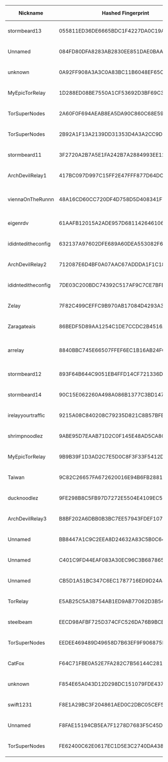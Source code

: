 | Nickname |  Hashed Fingerprint	| Or Addresses | Contact | Running | Flags | Last Seen | First Seen | Last Restarted | Advertised Bandwidth | Platform | Version | Version Status | Recommended Version | Verified hostnames | Exit policy |
|---|---|---|---|---|---|---|---|---|---|---|---|---|---|---|---|
|stormbeard13 | 055811ED36DE6665BDC1F4227DA0C19AB968C3D6 | ["97.126.163.122:13888"] | tor@allen.gg | true | Running, V2Dir, Valid | 2025-08-01 19:00:00 | 2025-08-01 19:00:00 | 2025-08-01 17:51:59 | 0 | Tor 0.4.8.14 on Linux | 0.4.8.14 | recommended | true | N/A | ["reject *:*"]|
|Unnamed | 084FD80DFA8283AB2830EE851DAE0BAA310A67D2 | ["97.75.245.199:9001"] | N/A | false | Running, V2Dir, Valid | 2025-08-01 17:00:00 | 2025-08-01 01:00:00 | 2025-08-01 00:19:32 | 0 | Tor 0.4.8.16 on Linux | 0.4.8.16 | recommended | true | N/A | ["reject *:*"]|
|unknown | 0A92FF908A3A3C0A83BC11B6048EF65CCBB43A09 | ["110.14.164.71:9001"] | root@localhost | false | Running, V2Dir, Valid | 2025-08-01 18:00:00 | 2025-08-01 15:00:00 | 2025-08-01 14:24:53 | 0 | Tor 0.4.8.14 on Linux | 0.4.8.14 | recommended | true | N/A | ["reject *:*"]|
|MyEpicTorRelay | 1D288ED08BE7550A1CF53692D3BF69C32A8CECE5 | ["84.68.106.150:9001"] | admin@myepicserver.net | true | Running, V2Dir, Valid | 2025-08-01 19:00:00 | 2025-08-01 13:00:00 | 2025-08-01 10:53:55 | 0 | Tor 0.4.8.10 on Linux | 0.4.8.10 | recommended | true | N/A | ["reject *:*"]|
|TorSuperNodes | 2A60F0F694AEAB8EA5DA90C860C68E59E43ACD2B | ["45.56.124.127:9001","[2600:3c00::2000:9ff:fea8:3a21]:9050"] | torsupernodes@protonmail.com | true | Running, V2Dir, Valid | 2025-08-01 19:00:00 | 2025-08-01 11:00:00 | 2025-08-01 09:58:30 | 0 | Tor 0.4.8.17 on Linux | 0.4.8.17 | recommended | true | ["45-56-124-127.ip.linodeusercontent.com"] | ["reject *:*"]|
|TorSuperNodes | 2B92A1F13A2139DD31353D4A3A2CC9D693451307 | ["172.232.30.157:9001","[2600:3c06::2000:e9ff:feec:d812]:9050"] | torsupernodes@protonmail.com | true | Running, V2Dir, Valid | 2025-08-01 19:00:00 | 2025-08-01 10:00:00 | 2025-08-01 09:45:07 | 0 | Tor 0.4.8.17 on Linux | 0.4.8.17 | recommended | true | ["172-232-30-157.ip.linodeusercontent.com"] | ["reject *:*"]|
|stormbeard11 | 3F2720A2B7A5E1FA242B7A2884993EE121E03972 | ["97.126.163.122:11888"] | tor@allen.gg | true | Running, V2Dir, Valid | 2025-08-01 19:00:00 | 2025-08-01 19:00:00 | 2025-08-01 17:52:03 | 0 | Tor 0.4.8.14 on Linux | 0.4.8.14 | recommended | true | N/A | ["reject *:*"]|
|ArchDevilRelay1 | 417BC097D997C15FF2E47FFF877D64DCB2D3E016 | ["45.83.22.150:4140"] | notHave@example.com | true | Running, V2Dir, Valid | 2025-08-01 19:00:00 | 2025-08-01 11:00:00 | 2025-08-01 10:10:44 | 0 | Tor 0.4.8.17 on Linux | 0.4.8.17 | recommended | true | N/A | ["reject *:*"]|
|viennaOnTheRunnn | 48A16CD60CC720DF4D758D5D408341F7F8A366DA | ["81.169.186.16:29003","[2a01:238:429c:9600:40e6:e961:9cf7:31d1]:29003"] | Mi Gibtsdonet <nobody AT example dot com> | true | Fast, Running, V2Dir, Valid | 2025-08-01 19:00:00 | 2025-08-01 03:00:00 | 2025-08-01 02:31:06 | 17055744 | Tor 0.4.8.12 on Linux | 0.4.8.12 | recommended | true | ["h2920043.stratoserver.net"] | ["reject *:*"]|
|eigenrdv | 61AAFB12015A2ADE957D681142646106E44BB2AD | ["185.216.68.82:9001"] | N/A | true | Running, V2Dir, Valid | 2025-08-01 19:00:00 | 2025-08-01 02:00:00 | 2025-08-01 01:07:21 | 0 | Tor 0.4.8.10 on Linux | 0.4.8.10 | recommended | true | N/A | ["reject *:*"]|
|ididnteditheconfig | 632137A97602DFE689A60DEA553082F6394249B0 | ["171.22.172.65:443"] | Random Person nobody@tor.org | false | Running, V2Dir, Valid | 2025-08-01 00:00:00 | 2025-08-01 00:00:00 | 2025-07-31 23:42:29 | 0 | Tor 0.4.8.14 on Linux | 0.4.8.14 | recommended | true | N/A | ["reject *:*"]|
|ArchDevilRelay2 | 712087E6D4BF0A07AAC67ADDDA1F1C18EAE51C7E | ["103.35.188.129:4140"] | notHave@example.com | true | Running, V2Dir, Valid | 2025-08-01 19:00:00 | 2025-08-01 11:00:00 | 2025-08-01 10:12:18 | 0 | Tor 0.4.8.17 on Linux | 0.4.8.17 | recommended | true | N/A | ["reject *:*"]|
|ididnteditheconfig | 7DE03C200BDC74392C517AF9C7CE7BFE0504FF10 | ["77.246.111.56:9000"] | Random Person <nobody AT example dot com> | true | Running, V2Dir, Valid | 2025-08-01 19:00:00 | 2025-08-01 10:00:00 | 2025-08-01 07:52:04 | 0 | Tor 0.4.8.17 on Linux | 0.4.8.17 | recommended | true | ["box.balzovskiy.ru"] | ["reject *:*"]|
|Zelay | 7F82C499CEFFC9B970AB17084D4293A31C9CFFAF | ["81.187.192.71:443","[2001:8b0:bb47::71]:443"] | hello@world.com | true | Running, V2Dir, Valid | 2025-08-01 19:00:00 | 2025-08-01 01:00:00 | 2025-08-01 00:06:51 | 0 | Tor 0.4.8.17 on Linux | 0.4.8.17 | recommended | true | N/A | ["reject *:*"]|
|Zaragateais | 86BEDF5D89AA1254C1DE7CCDC2B4516A9C4BF699 | ["84.249.202.58:9001"] | zaragateais@proton.me | true | Running, V2Dir, Valid | 2025-08-01 19:00:00 | 2025-08-01 04:00:00 | 2025-08-01 15:16:28 | 0 | Tor 0.4.8.10 on Linux | 0.4.8.10 | recommended | true | ["dsl-lprbng12-54f9ca-58.dhcp.inet.fi"] | ["reject *:*"]|
|arrelay | 8840BBC745E66507FFEF6EC1B16AB24FC5ADE36E | ["180.181.201.162:9001"] | N/A | true | Fast, Running, V2Dir, Valid | 2025-08-01 19:00:00 | 2025-08-01 06:00:00 | 2025-08-01 04:59:56 | 671812 | Tor 0.4.8.17 on Linux | 0.4.8.17 | recommended | true | N/A | ["reject *:*"]|
|stormbeard12 | 893F64B644C9051EB4FFD14CF721336DDAAD4A0A | ["97.126.163.122:12888"] | tor@allen.gg | true | Running, V2Dir, Valid | 2025-08-01 19:00:00 | 2025-08-01 19:00:00 | 2025-08-01 17:52:02 | 0 | Tor 0.4.8.14 on Linux | 0.4.8.14 | recommended | true | N/A | ["reject *:*"]|
|stormbeard14 | 90C15E062260A498A086B1377C3BD147A5F448E2 | ["97.126.163.122:14888"] | tor@allen.gg | true | Running, V2Dir, Valid | 2025-08-01 19:00:00 | 2025-08-01 19:00:00 | 2025-08-01 17:52:02 | 0 | Tor 0.4.8.14 on Linux | 0.4.8.14 | recommended | true | N/A | ["reject *:*"]|
|irelayyourtraffic | 9215A08C840208C79235D821C8B57BFB33245945 | ["38.45.67.186:9001"] | ali@ireadyouremails.com | true | Running, V2Dir, Valid | 2025-08-01 19:00:00 | 2025-08-01 07:00:00 | 2025-08-01 06:17:38 | 0 | Tor 0.4.8.17 on Linux | 0.4.8.17 | recommended | true | N/A | ["reject *:*"]|
|shrimpnoodlez | 9ABE95D7EAAB71D2C0F145E48AD5CA8C62C88361 | ["45.90.98.17:443"] | abuse@datalix.eu | true | Running, Valid | 2025-08-01 19:00:00 | 2025-08-01 18:00:00 | 2025-08-01 18:07:14 | 0 | Tor 0.4.8.17 on Linux | 0.4.8.17 | recommended | true | N/A | ["reject *:*"]|
|MyEpicTorRelay | 9B9B39F1D3AD2C7E5D0C8F3F33F5412DDB3B7D2C | ["84.68.106.150:9001"] | admin@myepicserver.net | false | Running, V2Dir, Valid | 2025-08-01 11:00:00 | 2025-08-01 11:00:00 | 2025-08-01 10:49:39 | 0 | Tor 0.4.8.10 on Linux | 0.4.8.10 | recommended | true | N/A | ["reject *:*"]|
|Taiwan | 9C82C26657FA672620016E94B6FB288103653165 | ["146.59.153.47:9001","[2001:41d0:304:200::7e64]:9001"] | your_email@example.com | true | Running, V2Dir, Valid | 2025-08-01 19:00:00 | 2025-08-01 14:00:00 | 2025-08-01 15:24:41 | 0 | Tor 0.4.8.10 on Linux | 0.4.8.10 | recommended | true | ["vps-08217002.vps.ovh.net"] | ["reject *:*"]|
|ducknoodlez | 9FE298B8C5FB97D7272E5504E4109EC506292998 | ["194.15.36.92:443"] | abuse@datalix.eu | true | Running, Valid | 2025-08-01 19:00:00 | 2025-08-01 18:00:00 | 2025-08-01 18:46:26 | 0 | Tor 0.4.8.17 on Linux | 0.4.8.17 | recommended | true | N/A | ["reject *:*"]|
|ArchDevilRelay3 | B8BF202A6DBB0B3BC7EE57943FDEF107F310A956 | ["45.12.145.95:4140"] | notHave@example.com | true | Running, V2Dir, Valid | 2025-08-01 19:00:00 | 2025-08-01 14:00:00 | 2025-08-01 13:31:01 | 0 | Tor 0.4.8.17 on Linux | 0.4.8.17 | recommended | true | N/A | ["reject *:*"]|
|Unnamed | BB8447A1C9C2EEA8D24632A83C5B0C6442F8DDD9 | ["88.218.206.133:21440","[2a09:b280:fe00:34:12aa:9132:dc9e:ea0c]:21440"] | N/A | false | Running, V2Dir, Valid | 2025-08-01 15:00:00 | 2025-08-01 15:00:00 | 2025-08-01 14:09:37 | 0 | Tor 0.4.8.17 on Linux | 0.4.8.17 | recommended | true | ["88.218.206.133.hosted-by.skhron.com.ua"] | ["reject *:*"]|
|Unnamed | C401C9FD44EAF083A30EC96C3B687865E27106FD | ["51.38.62.199:9001"] | N/A | true | Running, V2Dir, Valid | 2025-08-01 19:00:00 | 2025-08-01 15:00:00 | 2025-08-01 14:39:45 | 0 | Tor 0.4.8.4 on Linux | 0.4.8.4 | recommended | true | ["ns3142338.ip-51-38-62.eu"] | ["reject *:*"]|
|Unnamed | CB5D1A51BC347C6EC1787716ED9D24A8517AD73A | ["51.15.160.18:9001"] | N/A | true | Running, V2Dir, Valid | 2025-08-01 19:00:00 | 2025-08-01 09:00:00 | 2025-08-01 08:43:25 | 0 | Tor 0.4.8.4 on Linux | 0.4.8.4 | recommended | true | ["51-15-160-18.rev.poneytelecom.eu"] | ["reject *:*"]|
|TorRelay | E5AB25C5A3B754AB1ED9AB77062D3B5494ED0BA3 | ["141.147.0.177:9001"] | rdg7cy8syhdqv4@gmail.com | true | Running, V2Dir, Valid | 2025-08-01 19:00:00 | 2025-08-01 06:00:00 | 2025-08-01 05:46:22 | 0 | Tor 0.4.8.17 on Linux | 0.4.8.17 | recommended | true | N/A | ["reject *:*"]|
|steelbeam | EECD98AFBF725D374CFC526DA76B9BCB6D987378 | ["94.246.243.151:9001"] | steelbeamrelay@proton.me | true | Running, V2Dir, Valid | 2025-08-01 19:00:00 | 2025-08-01 17:00:00 | 2025-08-01 16:03:23 | 0 | Tor 0.4.8.17 on Linux | 0.4.8.17 | recommended | true | ["94-246-243-151.ip.elisa.ee"] | ["reject *:*"]|
|TorSuperNodes | EEDEE469489D49658D7B63EF9F906875FF115D4F | ["172.104.57.51:9001","[2400:8901::2000:abff:fe2d:ba3e]:9050"] | torsupernodes@protonmail.com | true | Running, V2Dir, Valid | 2025-08-01 19:00:00 | 2025-08-01 01:00:00 | 2025-08-01 08:56:18 | 0 | Tor 0.4.8.17 on Linux | 0.4.8.17 | recommended | true | ["172-104-57-51.ip.linodeusercontent.com"] | ["reject *:*"]|
|CatFox | F64C71FBE0A52E7FA282C7B56144C281E90D0E07 | ["94.131.104.135:9001"] | CatFoxLV@protonmail.com | true | Running, Valid | 2025-08-01 19:00:00 | 2025-08-01 03:00:00 | 2025-08-01 02:14:36 | 0 | Tor 0.4.8.17 on Linux | 0.4.8.17 | recommended | true | N/A | ["reject *:*"]|
|unknown | F854E65A043D12D298DC151079FDE437398F7C64 | ["110.14.164.71:9001"] | root@localhost | true | Running, V2Dir, Valid | 2025-08-01 19:00:00 | 2025-08-01 19:00:00 | 2025-08-01 17:56:32 | 0 | Tor 0.4.8.14 on Linux | 0.4.8.14 | recommended | true | N/A | ["reject *:*"]|
|swift1231 | F8E1A29BC3F204861AED0C2DBC05CEF5E0B96CF8 | ["171.22.172.65:443"] | Random Person nobody@tor.org | true | Running, V2Dir, Valid | 2025-08-01 19:00:00 | 2025-08-01 01:00:00 | 2025-08-01 12:40:15 | 0 | Tor 0.4.8.14 on Linux | 0.4.8.14 | recommended | true | N/A | ["reject *:*"]|
|Unnamed | F8FAE15194CB5EA7F1278D7683F5C45DD5101BB2 | ["90.110.97.68:443"] | N/A | true | Running, V2Dir, Valid | 2025-08-01 19:00:00 | 2025-08-01 17:00:00 | 2025-08-01 16:00:02 | 0 | Tor 0.4.8.14 on Linux | 0.4.8.14 | recommended | true | ["lfbn-lil-1-1534-68.w90-110.abo.wanadoo.fr"] | ["reject *:*"]|
|TorSuperNodes | FE62400C62E0617EC1D5E3C2740DA438E3CAED34 | ["172.233.27.245:9001","[2600:3c0d::2000:d3ff:fe27:99a0]:9050"] | torsupernodes@protonmail.com | true | Running, V2Dir, Valid | 2025-08-01 19:00:00 | 2025-08-01 02:00:00 | 2025-08-01 09:04:58 | 0 | Tor 0.4.8.17 on Linux | 0.4.8.17 | recommended | true | ["172-233-27-245.ip.linodeusercontent.com"] | ["reject *:*"]|

